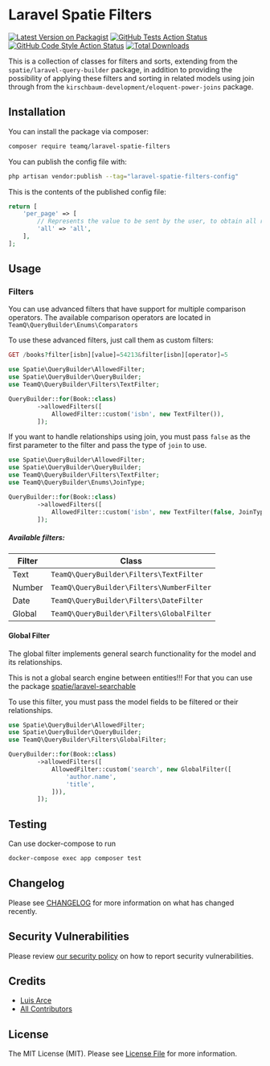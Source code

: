 # Laravel Spatie Filters

[![Latest Version on Packagist](https://img.shields.io/packagist/v/teamq-ec/teamq-laravel-spatie-filters.svg?style=flat-square)](https://packagist.org/packages/teamq-ec/teamq-laravel-spatie-filters)
[![GitHub Tests Action Status](https://img.shields.io/github/actions/workflow/status/teamq-ec/teamq-laravel-spatie-filters/run-tests.yml?branch=main&label=tests&style=flat-square)](https://github.com/teamq-ec/teamq-laravel-spatie-filters/actions?query=workflow%3Arun-tests+branch%3Amain)
[![GitHub Code Style Action Status](https://img.shields.io/github/actions/workflow/status/teamq-ec/teamq-laravel-spatie-filters/fix-php-code-style-issues.yml?branch=main&label=code%20style&style=flat-square)](https://github.com/teamq-ec/teamq-laravel-spatie-filters/actions?query=workflow%3A"Fix+PHP+code+style+issues"+branch%3Amain)
[![Total Downloads](https://img.shields.io/packagist/dt/teamq-ec/teamq-laravel-spatie-filters.svg?style=flat-square)](https://packagist.org/packages/teamq-ec/teamq-laravel-spatie-filters)

This is a collection of classes for filters and sorts, extending from the `spatie/laravel-query-builder` package,
in addition to providing the possibility of applying these filters and sorting in related models using join through
from the `kirschbaum-development/eloquent-power-joins` package.

## Installation

You can install the package via composer:

```bash
composer require teamq/laravel-spatie-filters
```

You can publish the config file with:

```bash
php artisan vendor:publish --tag="laravel-spatie-filters-config"
```

This is the contents of the published config file:

```php
return [
    'per_page' => [
        // Represents the value to be sent by the user, to obtain all records, if using the result method.
        'all' => 'all',
    ],
];
```

## Usage

### Filters

You can use advanced filters that have support for multiple comparison operators.
The available comparison operators are located in `TeamQ\QueryBuilder\Enums\Comparators`

To use these advanced filters, just call them as custom filters:

```php
GET /books?filter[isbn][value]=54213&filter[isbn][operator]=5
```

```php
use Spatie\QueryBuilder\AllowedFilter;
use Spatie\QueryBuilder\QueryBuilder;
use TeamQ\QueryBuilder\Filters\TextFilter;

QueryBuilder::for(Book::class)
        ->allowedFilters([
            AllowedFilter::custom('isbn', new TextFilter()),
        ]);
```

If you want to handle relationships using join, you must pass `false` as the first parameter to the filter
and pass the type of `join` to use.

```php
use Spatie\QueryBuilder\AllowedFilter;
use Spatie\QueryBuilder\QueryBuilder;
use TeamQ\QueryBuilder\Filters\TextFilter;
use TeamQ\QueryBuilder\Enums\JoinType;

QueryBuilder::for(Book::class)
        ->allowedFilters([
            AllowedFilter::custom('isbn', new TextFilter(false, JoinType::Inner)),
        ]);
```

##### Available filters:

| Filter | Class                                     |
|--------|-------------------------------------------|
| Text   | `TeamQ\QueryBuilder\Filters\TextFilter`   |
| Number | `TeamQ\QueryBuilder\Filters\NumberFilter` |
| Date   | `TeamQ\QueryBuilder\Filters\DateFilter`   |
| Global | `TeamQ\QueryBuilder\Filters\GlobalFilter` |

#### Global Filter

The global filter implements general search functionality for the model and its relationships.

This is not a global search engine between entities!!!
For that you can use the package [spatie/laravel-searchable](https://github.com/spatie/laravel-searchable)

To use this filter, you must pass the model fields to be filtered or their relationships.

```php
use Spatie\QueryBuilder\AllowedFilter;
use Spatie\QueryBuilder\QueryBuilder;
use TeamQ\QueryBuilder\Filters\GlobalFilter;

QueryBuilder::for(Book::class)
        ->allowedFilters([
            AllowedFilter::custom('search', new GlobalFilter([
                'author.name',
                'title',
            ])),
        ]);
```

## Testing

Can use docker-compose to run

```bash
docker-compose exec app composer test
```

## Changelog

Please see [CHANGELOG](CHANGELOG.md) for more information on what has changed recently.

## Security Vulnerabilities

Please review [our security policy](../../security/policy) on how to report security vulnerabilities.

## Credits

- [Luis Arce](https://github.com/luilliarcec)
- [All Contributors](../../contributors)

## License

The MIT License (MIT). Please see [License File](LICENSE.md) for more information.
